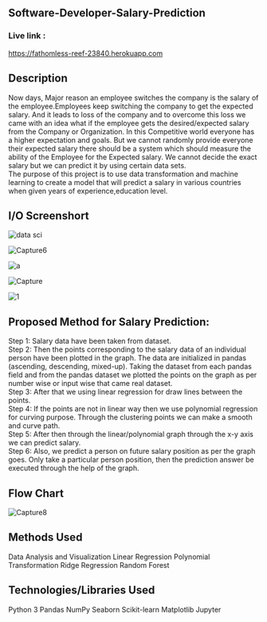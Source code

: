## Software-Developer-Salary-Prediction

### Live link :
https://fathomless-reef-23840.herokuapp.com

## Description

Now days, Major reason an employee switches the company is the salary of the employee.Employees keep switching the company to get the expected salary. And it leads to loss of the company and to overcome this loss we came with an idea what if the employee gets the desired/expected salary from the Company or Organization. In this Competitive world everyone has a higher expectation and goals. But we cannot randomly provide everyone their expected salary there should be a system which should measure the ability of the Employee for the Expected salary. We cannot decide the exact salary but we can predict it by using certain data sets.
<br>
The purpose of this project is to use data transformation and machine learning to create a model that will predict a salary in various countries when given years of experience,education level. 

## I/O Screenshort
![data sci](https://user-images.githubusercontent.com/91031609/137632459-28900615-50bd-4343-b314-175d3bc7df8f.PNG)

![Capture6](https://user-images.githubusercontent.com/91031609/137632519-048e7472-b54d-4cf2-82bc-5ddc6910fd1e.PNG)

![a](https://user-images.githubusercontent.com/91031609/137632795-5e355ffa-c1d8-4d69-bbd3-a19d95ac848a.PNG)

![Capture](https://user-images.githubusercontent.com/91031609/137632810-2ca056e9-b4a8-4d1c-8468-36d41f271f6a.PNG)

![1](https://user-images.githubusercontent.com/91031609/137632821-56d2a777-b266-42be-935b-a5b6a88c5f46.PNG)


## Proposed Method for Salary Prediction:
Step 1: Salary data have been taken from dataset.
<br>
Step 2: Then the points corresponding to the salary data of an individual person have been plotted in the graph. The data are initialized in pandas (ascending, descending,   mixed-up). Taking the dataset from each pandas field and from the pandas dataset we plotted the points on the graph as per number wise or input wise that came real dataset.
<br>
Step 3: After that we using linear regression for draw lines between the points.
<br>
Step 4: If the points are not in linear way then we use polynomial regression for curving purpose. Through the clustering points we can make a smooth and curve path.
<br>
Step 5: After then through the linear/polynomial graph through the x-y axis we can predict salary.
<br>
Step 6: Also, we predict a person on future salary position as per the graph goes. Only take a particular person position, then the prediction answer be executed through the 
help of the graph.
<br>

## Flow Chart
![Capture8](https://user-images.githubusercontent.com/91031609/137633247-edd4a03d-a5d6-4080-8c98-352dabf1c4c2.PNG)

## Methods Used
Data Analysis and Visualization
Linear Regression
Polynomial Transformation
Ridge Regression
Random Forest

## Technologies/Libraries Used
Python 3
Pandas
NumPy
Seaborn
Scikit-learn
Matplotlib
Jupyter
